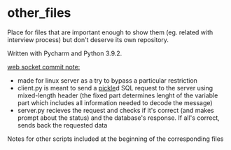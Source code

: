 # other_files
Place for files that are important enough to show them (eg. related with interview process) but don't deserve its own repository.

Written with Pycharm and Python 3.9.2.

[web socket commit note: ](https://github.com/NieznanywInternetach/other_files/commit/7f9caddd01129bf79914735f2a7e698d7cba8830 "The commit")
* made for linux server as a try to bypass a particular restriction
* client.py is meant to send a [pickle](https://github.com/python/cpython/blob/main/Lib/pickle.py)d SQL request to the server using mixed-length header (the fixed part determines lenght of the variable part which includes all information needed to decode the message)
* server.py recieves the request and checks if it's correct (and makes prompt about the status) and the database's response. If all's correct, sends back the requested data

Notes for other scripts included at the beginning of the corresponding files

